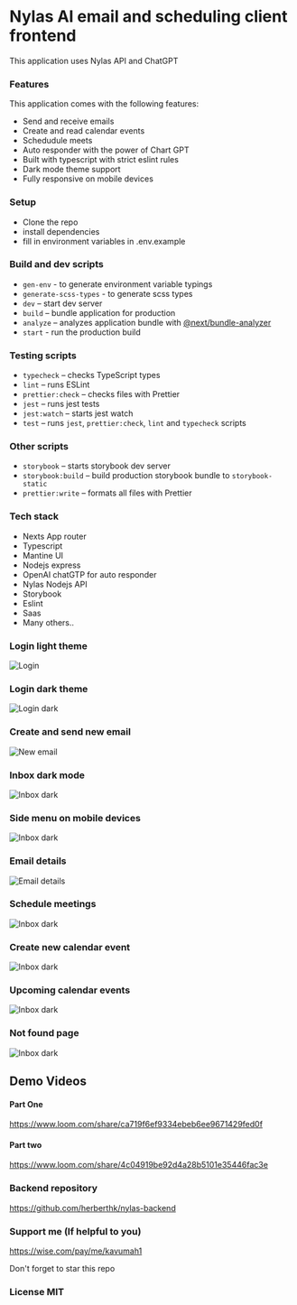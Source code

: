 # Nylas AI email and scheduling client frontend

This application uses Nylas API and ChatGPT

### Features

This application comes with the following features:

- Send and receive emails
- Create and read calendar events
- Schedudule meets
- Auto responder with the power of Chart GPT
- Built with typescript with strict eslint rules
- Dark mode theme support
- Fully responsive on mobile devices

### Setup 
- Clone the repo
- install dependencies 
- fill in environment variables in .env.example
### Build and dev scripts
- `gen-env` - to generate environment variable typings
- `generate-scss-types` - to generate scss types
- `dev` – start dev server
- `build` – bundle application for production
- `analyze` – analyzes application bundle with [@next/bundle-analyzer](https://www.npmjs.com/package/@next/bundle-analyzer)
- `start` - run the production build

### Testing scripts
- `typecheck` – checks TypeScript types
- `lint` – runs ESLint
- `prettier:check` – checks files with Prettier
- `jest` – runs jest tests
- `jest:watch` – starts jest watch
- `test` – runs `jest`, `prettier:check`, `lint` and `typecheck` scripts

### Other scripts
- `storybook` – starts storybook dev server
- `storybook:build` – build production storybook bundle to `storybook-static`
- `prettier:write` – formats all files with Prettier

### Tech stack
- Nexts App router
- Typescript
- Mantine UI
- Nodejs express
- OpenAI chatGTP for auto responder
- Nylas Nodejs API
- Storybook
- Eslint
- Saas
- Many others..

### Login light theme
![Login](/screenshots/login.png)
### Login dark theme
![Login dark](/screenshots/login%20dark.png)
### Create and send new email
![New email](/screenshots/new%20email.png)
### Inbox dark mode
![Inbox dark](/screenshots/inbox%20dark.png)
### Side menu on mobile devices
![Inbox dark](/screenshots/mobile.png)
### Email details
![Email details](/screenshots/email%20detail.png)
### Schedule meetings
![Inbox dark](/screenshots/schedule.png)
### Create new calendar event
![Inbox dark](/screenshots/new%20event.png)
### Upcoming calendar events
![Inbox dark](/screenshots/events.png)
### Not found page
![Inbox dark](/screenshots/not%20found.png)

## Demo Videos
#### Part One
https://www.loom.com/share/ca719f6ef9334ebeb6ee9671429fed0f

#### Part two
https://www.loom.com/share/4c04919be92d4a28b5101e35446fac3e

### Backend repository
https://github.com/herberthk/nylas-backend

### Support me (If helpful to you)
https://wise.com/pay/me/kavumah1

Don't forget to star this repo

### License MIT



